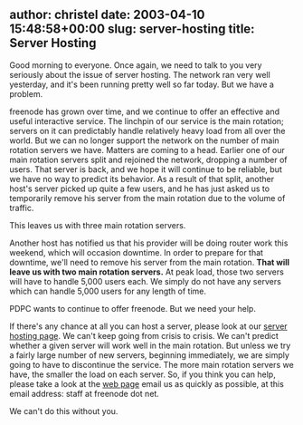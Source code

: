 author: christel
date: 2003-04-10 15:48:58+00:00
slug: server-hosting
title: Server Hosting
---
Good morning to everyone.  Once again, we need to talk to you very seriously about the issue of server hosting. The network ran very well yesterday, and it's been running pretty well so far today. But we have a problem.

freenode has grown over time, and we continue to offer an effective and useful interactive service.  The linchpin of our service is the main rotation; servers on it can predictably handle relatively heavy load from all over the world.  But we can no longer support the network on the number of main rotation servers we have. Matters are coming to a head.  Earlier one of our main rotation servers split and rejoined the network, dropping a number of users. That server is back, and we hope it will continue to be reliable, but we have no way to predict its behavior.  As a result of that split, another host's server picked up quite a few users, and he has just asked us to temporarily remove his server from the main rotation due to the volume of traffic.

This leaves us with three main rotation servers.

Another host has notified us that his provider will be doing router work this weekend, which will occasion downtime.  In order to prepare for that downtime, we'll need to remove his server from the main rotation.  **That will leave us with two main rotation servers.** At peak load, those two servers will have to handle 5,000 users each. We simply do not have any servers which can handle 5,000 users for any length of time.

PDPC wants to continue to offer freenode.  But we need your help.

If there's any chance at all you can host a server, please look at our  [server hosting page](http://freenode.net/hosting_ircd.shtml).  We can't keep going from crisis to crisis. We can't predict whether a given server will work well in the main rotation. But unless we try a fairly large number of new servers, beginning immediately, we are simply going to have to discontinue the service. The more main rotation servers we have, the smaller the load on each server. So, if you think you can help, please take a look at the  [web page](http://freenode.net/hosting_ircd.shtml)   email us as quickly as possible, at this email address: staff at freenode dot net.

We can't do this without you.
